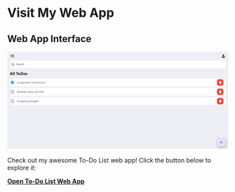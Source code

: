 # Visit My Web App

## Web App Interface
![Web App Interface](https://raw.githubusercontent.com/sumair-ce/To-do-list-web-app/main/Web%20Demo%20Image.png)

Check out my awesome To-Do List web app! Click the button below to explore it:

[**Open To-Do List Web App**](https://sumair-ce.github.io/To-do-list-web-app/)
